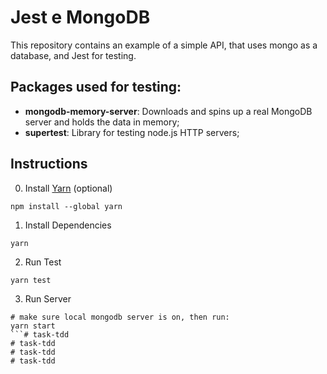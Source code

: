 # Jest e MongoDB

This repository contains an example of a simple API, that uses mongo as a database, and Jest for testing.

## Packages used for testing:

- **mongodb-memory-server**: Downloads and spins up a real MongoDB server and holds the data in memory;
- **supertest**: Library for testing node.js HTTP servers;

## Instructions

0. Install [Yarn](https://classic.yarnpkg.com/lang/en/docs/install/#windows-stable) (optional)
```
npm install --global yarn
```
1. Install Dependencies

```
yarn
```
2. Run Test

```
yarn test
```
3. Run Server

```
# make sure local mongodb server is on, then run:
yarn start
```# task-tdd
# task-tdd
# task-tdd
# task-tdd
